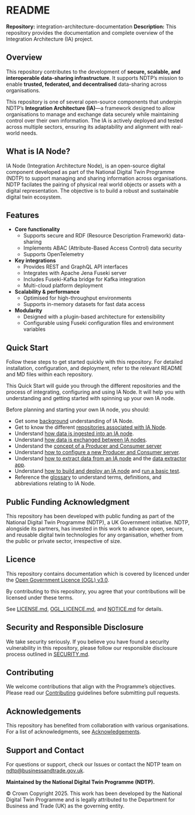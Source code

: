 # README  

**Repository:** integration-architecture-documentation 
**Description:** This repository provides the documentation and complete overview of the Integration Architecture (IA) project.  
<!-- SPDX-License-Identifier: OGL-UK-3.0 -->

## Overview  
This repository contributes to the development of **secure, scalable, and interoperable data-sharing infrastructure**. It supports NDTP’s mission to enable **trusted, federated, and decentralised** data-sharing across organisations.  

This repository is one of several open-source components that underpin NDTP’s **Integration Architecture (IA)**—a framework designed to allow organisations to manage and exchange data securely while maintaining control over their own information. The IA is actively deployed and tested across multiple sectors, ensuring its adaptability and alignment with real-world needs. 

## What is IA Node?
IA Node (Integration Architecture Node), is an open-source digital component developed as part of the National Digital Twin Programme (NDTP) to support managing and sharing information across organisations. NDTP facilates the pairing of physical real world objects or assets with a digital representation. The objective is to build a robust and sustainable digital twin ecosystem.  

## Features  
- **Core functionality** 
    - Supports secure and RDF (Resource Description Framework) data-sharing
    - Implements ABAC (Attribute-Based Access Control) data security
    - Supports OpenTelemetry
- **Key integrations** 
    - Provides REST and GraphQL API interfaces
    - Integrates with Apache Jena Fuseki server
    - Includes Fuseki-Kafka bridge for Kafka integration
    - Multi-cloud platform deployment
- **Scalability & performance** 
    - Optimised for high-throughput environments
    - Supports in-memory datasets for fast data access
- **Modularity** 
    - Designed with a plugin-based architecture for extensibility
    - Configurable using Fuseki configuration files and environment variables 

## Quick Start  
Follow these steps to get started quickly with this repository. For detailed installation, configuration, and deployment, refer to the relevant README and MD files within each repository.  

This Quick Start will guide you through the different repositories and the process of integrating, configuring and using IA Node. It will help you with understanding and getting started with spinning up your own IA node. 

Before planning and starting your own IA node, you should:  

- Get some [background](./DeveloperDocumentation/IANode/ia-node-background.md) understanding of IA Node.
- Get to know the different [repositories associated with IA Node](./DeveloperDocumentation/IANode/repositories.md).
- Understand [how data is ingested into an IA node](./DeveloperDocumentation/IANode/data-ingestion.md).
- Understand [how data is exchanged between IA nodes](https://github.com/National-Digital-Twin/federator/blob/main/README.md#introduction).
- Understand the [concept of a Producer and Consumer server](https://github.com/National-Digital-Twin/federator/blob/main/README.md#approach-to-data-exchange-between-ia-nodes)
- Understand [how to configure a new Producer and Consumer server](https://github.com/National-Digital-Twin/federator/blob/main/docs/new-client-server.md).
- Understand [how to extract data from an IA node](./DeveloperDocumentation/IANode/data-extraction.md) and the [data extractor app](https://github.com/National-Digital-Twin/data-extractor/blob/main/README.md#data-extractor).
- Understand [how to build and deploy an IA node](./DeveloperDocumentation/Deployment/deployment.md#deployment) and [run a basic test](./DeveloperDocumentation/Deployment/deployment-local.md#run-basic-test-for-minimal-ia-node-functionality).
- Reference the [glossary](./DeveloperDocumentation/IANode/glossary.md#glossary) to understand terms, definitions, and abbreviations relating to IA Node.


## Public Funding Acknowledgment  
This repository has been developed with public funding as part of the National Digital Twin Programme (NDTP), a UK Government initiative. NDTP, alongside its partners, has invested in this work to advance open, secure, and reusable digital twin technologies for any organisation, whether from the public or private sector, irrespective of size.  

## Licence  
This repository contains documentation which is covered by licenced under the [Open Government Licence (OGL) v3.0](OGL_LICENSE.md).  

By contributing to this repository, you agree that your contributions will be licensed under these terms.

See [LICENSE.md](LICENSE.md), [OGL_LICENCE.md](OGL_LICENCE.md), and [NOTICE.md](NOTICE.md) for details.  

## Security and Responsible Disclosure  
We take security seriously. If you believe you have found a security vulnerability in this repository, please follow our responsible disclosure process outlined in [SECURITY.md](SECURITY.md).  

## Contributing  
We welcome contributions that align with the Programme’s objectives. Please read our [Contributing](CONTRIBUTING.md) guidelines before submitting pull requests.  

## Acknowledgements  
This repository has benefited from collaboration with various organisations. For a list of acknowledgments, see [Acknowledgements](ACKNOWLEDGEMENTS.md).  

## Support and Contact  
For questions or support, check our Issues or contact the NDTP team on ndtp@businessandtrade.gov.uk.

**Maintained by the National Digital Twin Programme (NDTP).**  

© Crown Copyright 2025. This work has been developed by the National Digital Twin Programme and is legally attributed to the Department for Business and Trade (UK) as the governing entity.
